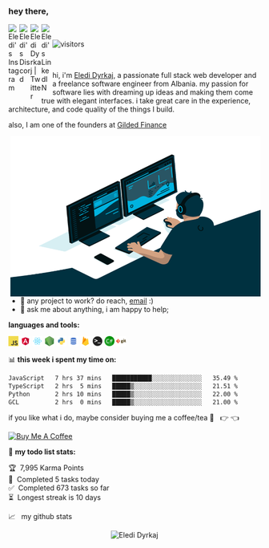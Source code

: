### hey there,

<a href="https://www.instagram.com/edyrkaj/">
  <img align="left" alt="Eledi's Instagram" width="22px" src="https://raw.githubusercontent.com/hussainweb/hussainweb/main/icons/instagram.png" />
</a>
<a href="https://discord.gg/eNjDhYXV">
  <img align="left" alt="Eledi's Discord" width="22px" src="https://raw.githubusercontent.com/peterthehan/peterthehan/master/assets/discord.svg" />
</a>
<a href="https://twitter.com/edyrkaj">
  <img align="left" alt="Eledi Dyrkaj | Twitter" width="22px" src="https://raw.githubusercontent.com/peterthehan/peterthehan/master/assets/twitter.svg" />
</a>
<a href="https://www.linkedin.com/in/eledidyrkaj/">
  <img align="left" alt="Eledi's LinkedIN" width="22px" src="https://raw.githubusercontent.com/peterthehan/peterthehan/master/assets/linkedin.svg" />
</a>
</br>

![visitors](https://api.visitorbadge.io/api/visitors?path=https%3A%2F%2Fgithub.com%2Fedyrkaj%2Fedyrkaj&label=visitors&labelColor=%232ccce4&countColor=%23697689&style=flat)

<br />

hi, i'm [Eledi Dyrkaj](https://e-soft.al/), a passionate full stack web developer and a freelance software engineer from Albania. my passion for software lies with dreaming up ideas and making them come true with elegant interfaces. i take great care in the experience, architecture, and code quality of the things I build.

also, I am one of the founders at [Gilded Finance](https://gilded.finance)


<img align="right" alt="GIF" src="https://github.com/edyrkaj/edyrkaj/blob/main/coding.gif?raw=true" width="500" height="320" />

- 💼 any project to work? do reach, [email](mailto:eledi.dyrkaj@e-soft.al) :)
- 💬 ask me about anything, i am happy to help;

**languages and tools:**

<code><img height="20" src="https://raw.githubusercontent.com/github/explore/80688e429a7d4ef2fca1e82350fe8e3517d3494d/topics/javascript/javascript.png"></code>
<code><img height="20" src="https://raw.githubusercontent.com/github/explore/80688e429a7d4ef2fca1e82350fe8e3517d3494d/topics/angular/angular.png"></code>
<code><img height="20" src="https://raw.githubusercontent.com/github/explore/80688e429a7d4ef2fca1e82350fe8e3517d3494d/topics/react/react.png"></code>
<code><img height="20" src="https://raw.githubusercontent.com/github/explore/80688e429a7d4ef2fca1e82350fe8e3517d3494d/topics/nodejs/nodejs.png"></code>
<code><img height="20" src="https://raw.githubusercontent.com/github/explore/80688e429a7d4ef2fca1e82350fe8e3517d3494d/topics/python/python.png"></code>
<code><img height="20" src="https://raw.githubusercontent.com/github/explore/80688e429a7d4ef2fca1e82350fe8e3517d3494d/topics/sql/sql.png"></code>
<code><img height="20" src="https://raw.githubusercontent.com/github/explore/80688e429a7d4ef2fca1e82350fe8e3517d3494d/topics/firebase/firebase.png"></code>
<code><img height="20" src="https://raw.githubusercontent.com/github/explore/80688e429a7d4ef2fca1e82350fe8e3517d3494d/topics/terminal/terminal.png"></code>
<code><img height="20" src="https://raw.githubusercontent.com/github/explore/80688e429a7d4ef2fca1e82350fe8e3517d3494d/topics/csharp/csharp.png"></code>
<code><img height="20" src="https://raw.githubusercontent.com/github/explore/80688e429a7d4ef2fca1e82350fe8e3517d3494d/topics/git/git.png"></code>
<!-- <code><img height="20" src="https://raw.githubusercontent.com/github/explore/80688e429a7d4ef2fca1e82350fe8e3517d3494d/topics/mysql/mysql.png"></code> -->
<!-- <code><img height="20" src="https://raw.githubusercontent.com/github/explore/80688e429a7d4ef2fca1e82350fe8e3517d3494d/topics/cpp/cpp.png"></code> -->
<!-- <code><img height="20" src="https://raw.githubusercontent.com/github/explore/5c058a388828bb5fde0bcafd4bc867b5bb3f26f3/topics/graphql/graphql.png"></code> -->

📊&nbsp;**this week i spent my time on:**

<!--START_SECTION:waka-->

```text
JavaScript   7 hrs 37 mins   ███████████░░░░░░░░░░░░░░   35.49 %
TypeScript   2 hrs  5 mins   █████▒░░░░░░░░░░░░░░░░░░░   21.51 %
Python       2 hrs 10 mins   █████▒░░░░░░░░░░░░░░░░░░░   22.00 %
GCL          2 hrs  0 mins   █████▒░░░░░░░░░░░░░░░░░░░   21.00 %
```

<!--END_SECTION:waka-->

if you like what i do, maybe consider buying me a coffee/tea 🥺 &nbsp; 👉 👈

<a href="https://www.buymeacoffee.com/edyrkaj" target="_blank">
  <img src="https://cdn.buymeacoffee.com/buttons/v2/default-red.png" alt="Buy Me A Coffee" width="150" >
</a>

🚧  **my todo list stats:**
<!-- TODO-IST:START -->
🏆 &nbsp;7,995 Karma Points <br>
🌸 &nbsp;Completed 5 tasks today <br>
✅ &nbsp;Completed 673 tasks so far <br>
⏳ &nbsp;Longest streak is 10 days <br>
<!-- TODO-IST:END -->


📈 &nbsp; my github stats

<p align="center">
<img src="https://github-readme-stats.vercel.app/api?username=edyrkaj&count_private=true&show_icons=true&theme=swift" alt="Eledi Dyrkaj" />



